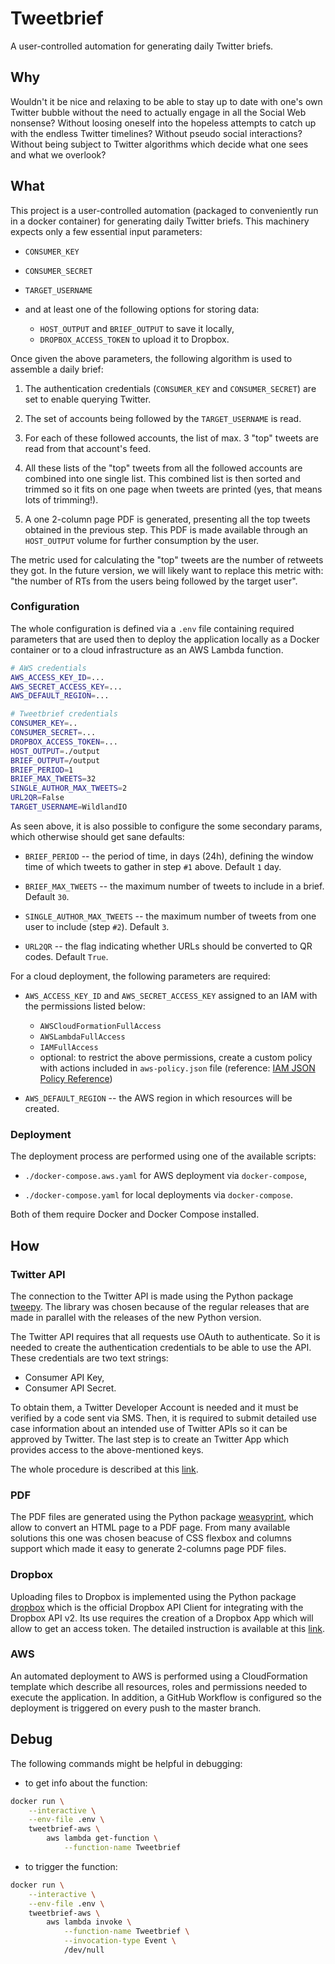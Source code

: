 # Tweetbrief

A user-controlled automation for generating daily Twitter briefs.

## Why

Wouldn't it be nice and relaxing to be able to stay up to date with one's own Twitter bubble without the need to actually engage in all the Social Web nonsense? Without loosing oneself into the hopeless attempts to catch up with the endless Twitter timelines? Without pseudo social interactions? Without being subject to Twitter algorithms which decide what one sees and what we overlook?

## What

This project is a user-controlled automation (packaged to conveniently run in a  docker container) for generating daily Twitter briefs. This machinery expects only a few essential input parameters:

- `CONSUMER_KEY`

- `CONSUMER_SECRET`

- `TARGET_USERNAME`

- and at least one of the following options for storing data:
    - `HOST_OUTPUT` and `BRIEF_OUTPUT` to save it locally,
    - `DROPBOX_ACCESS_TOKEN` to upload it to Dropbox.

Once given the above parameters, the following algorithm is used to assemble a daily brief:

1. The authentication credentials (`CONSUMER_KEY` and `CONSUMER_SECRET`) are set to enable querying Twitter.

2. The set of accounts being followed by the `TARGET_USERNAME` is read.

3. For each of these followed accounts, the list of max. 3 "top" tweets are read from that account's feed.

4. All these lists of the "top" tweets from all the followed accounts are combined into one single list. This combined  list is then sorted and trimmed
so it fits on one page when tweets are printed (yes, that means lots of trimming!).

5. A one 2-column page PDF is generated, presenting all the top tweets obtained in the previous step. This PDF is made  available through an `HOST_OUTPUT` volume for further consumption by the user.

The metric used for calculating the "top" tweets are the number of retweets they got. In the future version, we will likely want to replace this metric with: "the number of RTs from the users being followed by the target user".

### Configuration

The whole configuration is defined via a `.env` file containing required parameters that are used then to deploy the application locally as a Docker container or to a cloud infrastructure as an AWS Lambda function.

```sh
# AWS credentials
AWS_ACCESS_KEY_ID=...
AWS_SECRET_ACCESS_KEY=...
AWS_DEFAULT_REGION=...

# Tweetbrief credentials
CONSUMER_KEY=..
CONSUMER_SECRET=...
DROPBOX_ACCESS_TOKEN=...
HOST_OUTPUT=./output
BRIEF_OUTPUT=/output
BRIEF_PERIOD=1
BRIEF_MAX_TWEETS=32
SINGLE_AUTHOR_MAX_TWEETS=2
URL2QR=False
TARGET_USERNAME=WildlandIO
```

As seen above, it is also possible to configure the some secondary params, which otherwise should get sane defaults:

- `BRIEF_PERIOD` -- the period of time, in days (24h), defining the window time of which tweets to gather in step `#1`  above. Default `1` day.

- `BRIEF_MAX_TWEETS` -- the maximum number of tweets to include in a brief. Default `30`.

- `SINGLE_AUTHOR_MAX_TWEETS` -- the maximum number of tweets from one user to include (step `#2`). Default `3`.

- `URL2QR` --  the flag indicating whether URLs should be converted to QR codes. Default `True`.

For a cloud deployment, the following parameters are required:

- `AWS_ACCESS_KEY_ID` and `AWS_SECRET_ACCESS_KEY` assigned to an IAM with the permissions listed below:
    - `AWSCloudFormationFullAccess`
    - `AWSLambdaFullAccess`
    - `IAMFullAccess`
    - optional: to restrict the above permissions, create a custom policy with actions included in `aws-policy.json` file (reference: [IAM JSON Policy Reference](https://docs.aws.amazon.com/IAM/latest/UserGuide/reference_policies.html))

- `AWS_DEFAULT_REGION` -- the AWS region in which resources will be created.

### Deployment

The deployment process are performed using one of the available scripts:

- `./docker-compose.aws.yaml` for AWS deployment via `docker-compose`,

- `./docker-compose.yaml` for local deployments via `docker-compose`.

Both of them require Docker and Docker Compose installed.

## How

### Twitter API

The connection to the Twitter API is made using the Python package [tweepy](https://github.com/tweepy/tweepy). The library was chosen because of the regular releases that are made in parallel with the releases of the new Python
version.

The Twitter API requires that all requests use OAuth to authenticate. So it is needed to create the authentication credentials to be able to use the API. These credentials are two text strings:

- Consumer API Key,
- Consumer API Secret.

To obtain them, a Twitter Developer Account is needed and it must be verified by a code sent via SMS. Then, it is required to submit detailed use case information about an intended use of Twitter APIs so it can be approved by Twitter. The last step is to create an Twitter App which provides access to the above-mentioned keys.

The whole procedure is described at this [link](https://developer.twitter.com/en/docs/basics/apps/overview).

### PDF

The PDF files are generated using the Python package [weasyprint](https://github.com/Kozea/WeasyPrint), which allow to convert an HTML page to a PDF page. From many available solutions this one was chosen beacuse of CSS flexbox and columns support which made it easy to generate 2-columns page PDF files.

### Dropbox

Uploading files to Dropbox is implemented using the Python package [dropbox](https://github.com/dropbox/dropbox-sdk-python) which is the official Dropbox API Client for integrating with the Dropbox API v2. Its use requires the creation of a Dropbox App which will allow to get an access token. The detailed instruction is available at this [link](https://www.dropbox.com/developers/reference/getting-started#app%20console).

### AWS

An automated deployment to AWS is performed using a CloudFormation template which describe all resources, roles and permissions needed to execute the application. In addition, a GitHub Workflow is configured so the deployment is triggered on every push to the master branch.

## Debug

The following commands might be helpful in debugging:

* to get info about the function:
```sh
docker run \
    --interactive \
    --env-file .env \
    tweetbrief-aws \
        aws lambda get-function \
            --function-name Tweetbrief
```

* to trigger the function:
```sh
docker run \
    --interactive \
    --env-file .env \
    tweetbrief-aws \
        aws lambda invoke \
            --function-name Tweetbrief \
            --invocation-type Event \
            /dev/null
```